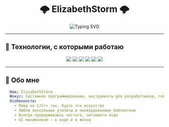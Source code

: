 <h1 align="center">🌩️ ElizabethStorm 🌩️</h1>

<p align="center">
  <img src="https://readme-typing-svg.demolab.com?font=Fira+Code&size=22&pause=1000&center=true&vCenter=true&width=500&lines=System-level+developer;Game+modding+enthusiast;Clean+code+enjoyer;Crafting+code+with+style+%F0%9F%92%8E" alt="Typing SVG" />
</p>

---

## 🚀 Технологии, с которыми работаю

<p align="center">
  <img src="https://img.shields.io/badge/C-00599C?style=for-the-badge&logo=c&logoColor=white"/>
  <img src="https://img.shields.io/badge/C++-004482?style=for-the-badge&logo=c%2B%2B&logoColor=white"/>
  <img src="https://img.shields.io/badge/Python-FFD43B?style=for-the-badge&logo=python&logoColor=darkgreen"/>
  <img src="https://img.shields.io/badge/Lua-2C2D72?style=for-the-badge&logo=lua&logoColor=white"/>
  <img src="https://img.shields.io/badge/JavaScript-F7DF1E?style=for-the-badge&logo=javascript&logoColor=black"/>
  <img src="https://img.shields.io/badge/TypeScript-3178C6?style=for-the-badge&logo=typescript&logoColor=white"/>
</p>

---

## 💎 Обо мне

```yaml
  Ник: ElizabethStorm
  Фокус: Системное программирование, инструменты для разработчиков, геймдев
  Особенности:
    - Пишу на C/C++ так, будто это искусство
    - Люблю консольные утилиты и низкоуровневые библиотеки
    - Всегда придерживаюсь чистого, читаемого кода
    - UI минимализм — в коде и в жизни
